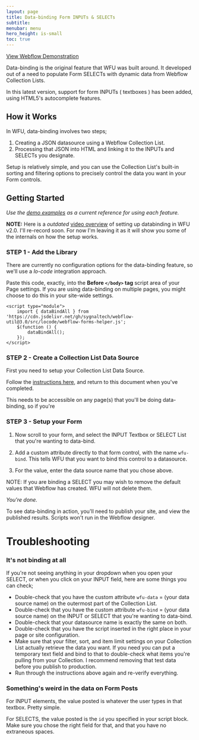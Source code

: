 ```yaml
---
layout: page
title: Data-binding Form INPUTs & SELECTs
subtitle: 
menubar: menu
hero_height: is-small
toc: true
---
```


<a class="button is-danger" href="demo.html" target="_blank">View Webflow Demonstration</a>


Data-binding is the original feature that WFU was built around. It developed out of a need to populate Form SELECTs with dynamic data from Webflow Collection Lists.

In this latest version, support for form INPUTs ( textboxes ) has been added, using HTML5's autocomplete features.

## How it Works

In WFU, data-binding involves two steps;

1. Creating a JSON datasource using a Webflow Collection List.
2. Processing that JSON into HTML and linking it to the INPUTs and SELECTs you designate.

Setup is relatively simple, and you can use the Collection List's built-in sorting and filtering options to precisely control the data you want in your Form controls.

## Getting Started

*Use the [demo examples](https://github.com/sygnaltech/webflow-util/tree/master/demo/webflow-forms/databinding) as a current reference for using each feature.*

**NOTE:** Here is a *outdated* [video overview](https://www.youtube.com/watch?v=xc7vx7YdK5I) of setting up databinding in WFU v2.0. I'll re-record soon. For now I'm leaving it as it will show you some of the internals on how the setup works.



### STEP 1 - Add the Library

There are currently no configuration options for the data-binding feature, so we'll use a *lo-code* integration approach.

Paste this code, exactly, into the **Before `</body>` tag** script area of your Page settings. If you are using data-binding on multiple pages, you might choose to do this in your site-wide settings.

```
<script type="module">
    import { dataBindAll } from 'https://cdn.jsdelivr.net/gh/sygnaltech/webflow-util@3.0/src/locode/webflow-forms-helper.js';
    $(function () {
        dataBindAll();
    });
</script>
```



### STEP 2 - Create a Collection List Data Source

First you need to setup your Collection List Data Source. 

Follow the [instructions here](datasources), and return to this document when you've completed.




This needs to be accessible on any page(s) that you'll be doing data-binding, so if you're 



### STEP 3 - Setup your Form

1. Now scroll to your form, and select the INPUT Textbox or SELECT List that you're wanting to data-bind.

2. Add a custom attribute directly to that form control, with the name `wfu-bind`. This tells WFU that you want to bind this control to a datasource.

3. For the value, enter the data source name that you chose above.

NOTE: If you are binding a SELECT you may wish to remove the default values that Webflow has created. WFU will not delete them.

*You're done.*

To see data-binding in action, you'll need to publish your site, and view the published results. Scripts won't run in the Webflow designer.

# Troubleshooting

### It's not binding at all

If you're not seeing anything in your dropdown when you open your SELECT, or when you click on your INPUT field, here are some things you can check;

+ Double-check that you have the custom attribute `wfu-data` = (your data source name) on the outermost part of the Collection List.
+ Double-check that you have the custom attribute `wfu-bind` = (your data source name) on the INPUT or SELECT that you're wanting to data-bind.
+ Double-check that your datasource name is exactly the same on both.
+ Double-check that you have the script inserted in the right place in your page or site configuration.
+ Make sure that your filter, sort, and item limit settings on your Collection List actually retrieve the data you want. If you need you can put a temporary text field and bind to that to double-check what items you're pulling from your Collection. I recommend removing that test data before you publish to production.
+ Run through the instructions above again and re-verify everything.

### Something's weird in the data on Form Posts

For INPUT elements, the value posted is whatever the user types in that textbox. Pretty simple.

For SELECTS, the value posted is the `id` you specified in your script block. Make sure you chose the right field for that, and that you have no extraneous spaces.




